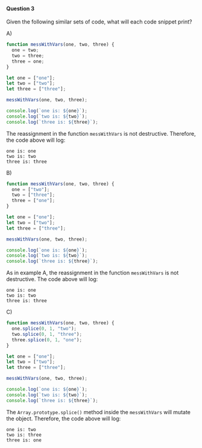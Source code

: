 #### Question 3

Given the following similar sets of code, what will each code snippet print?

A)

```javascript
function messWithVars(one, two, three) {
  one = two;
  two = three;
  three = one;
}

let one = ["one"];
let two = ["two"];
let three = ["three"];

messWithVars(one, two, three);

console.log(`one is: ${one}`);
console.log(`two is: ${two}`);
console.log(`three is: ${three}`);
```

The reassignment in the function `messWithVars` is not destructive.  Therefore, the code above will log:

```javascriipt
one is: one
two is: two
three is: three
```

B)

```javascript
function messWithVars(one, two, three) {
  one = ["two"];
  two = ["three"];
  three = ["one"];
}

let one = ["one"];
let two = ["two"];
let three = ["three"];

messWithVars(one, two, three);

console.log(`one is: ${one}`);
console.log(`two is: ${two}`);
console.log(`three is: ${three}`);
```

As in example A, the reassignment in the function `messWithVars` is not destructive.  The code above will log:

```
one is: one
two is: two
three is: three
```

C)

```javascript
function messWithVars(one, two, three) {
  one.splice(0, 1, "two");
  two.splice(0, 1, "three");
  three.splice(0, 1, "one");
}

let one = ["one"];
let two = ["two"];
let three = ["three"];

messWithVars(one, two, three);

console.log(`one is: ${one}`);
console.log(`two is: ${two}`);
console.log(`three is: ${three}`);
```

The `Array.prototype.splice()` method inside the `messWithVars` will mutate the object.  Therefore, the code above will log:

```
one is: two
two is: three
three is: one
```

